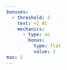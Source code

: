 ```yaml
---
bonuses:
  - threshold: 2
    text: +2 AC
    mechanics:
      - type: ac
        bonus:
          type: flat
          value: 2
max: 2
---
```


